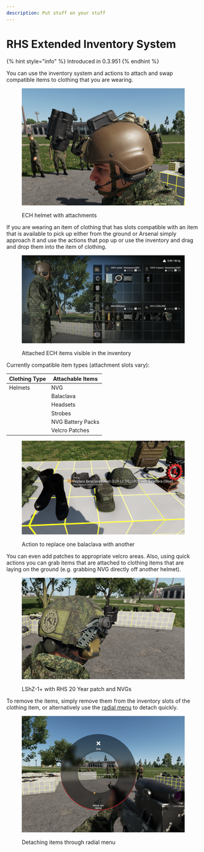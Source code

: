```yaml
---
description: Put stuff on your stuff
---
```


# RHS Extended Inventory System

{% hint style="info" %}
Introduced in 0.3.951
{% endhint %}

You can use the inventory system and actions to attach and swap compatible items to clothing that you are wearing.

<figure><img src="../../../.gitbook/assets/image (12) (1).png" alt=""><figcaption><p>ECH helmet with attachments</p></figcaption></figure>

If you are wearing an item of clothing that has slots compatible with an item that is available to pick up either from the ground or Arsenal simply approach it and use the actions that pop up or use the inventory and drag and drop them into the item of clothing.

<figure><img src="../../../.gitbook/assets/image (3) (1).png" alt=""><figcaption><p>Attached ECH items visible in the inventory</p></figcaption></figure>

Currently compatible item types (attachment slots vary):

| Clothing Type | Attachable Items  |
| ------------- | ----------------- |
| Helmets       | NVG               |
|               | Balaclava         |
|               | Headsets          |
|               | Strobes           |
|               | NVG Battery Packs |
|               | Velcro Patches    |

<figure><img src="../../../.gitbook/assets/image (15) (1).png" alt=""><figcaption><p>Action to replace one balaclava with another</p></figcaption></figure>

You can even add patches to appropriate velcro areas. Also, using quick actions you can grab items that are attached to clothing items that are laying on the ground (e.g. grabbing NVG directly off another helmet).

<figure><img src="../../../.gitbook/assets/image (27).png" alt=""><figcaption><p>LShZ-1+ with RHS 20 Year patch and NVGs</p></figcaption></figure>

To remove the items, simply remove them from the inventory slots of the clothing item, or alternatively use the [radial menu](radial-menu.md) to detach quickly.

<figure><img src="../../../.gitbook/assets/image (1) (1) (1).png" alt=""><figcaption><p>Detaching items through radial menu</p></figcaption></figure>
